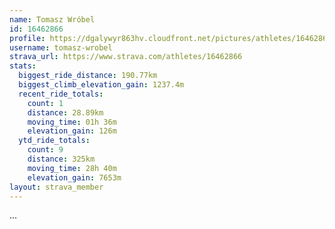 ```yaml
---
name: Tomasz Wróbel
id: 16462866
profile: https://dgalywyr863hv.cloudfront.net/pictures/athletes/16462866/10169785/1/large.jpg
username: tomasz-wrobel
strava_url: https://www.strava.com/athletes/16462866
stats:
  biggest_ride_distance: 190.77km
  biggest_climb_elevation_gain: 1237.4m
  recent_ride_totals:
    count: 1
    distance: 28.89km
    moving_time: 01h 36m
    elevation_gain: 126m
  ytd_ride_totals:
    count: 9
    distance: 325km
    moving_time: 28h 40m
    elevation_gain: 7653m
layout: strava_member
--- 
```

...
